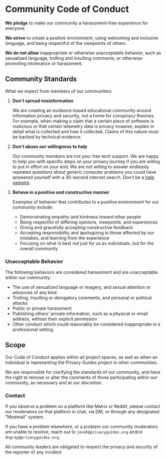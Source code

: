 # Community Code of Conduct

**We pledge** to make our community a harassment-free experience for everyone.

**We strive** to create a positive environment, using welcoming and inclusive language, and being respectful of the viewpoints of others.

**We do not allow** inappropriate or otherwise unacceptable behavior, such as sexualized language, trolling and insulting comments, or otherwise promoting intolerance or harassment.

## Community Standards

What we expect from members of our communities:

1. **Don't spread misinformation**  

      We are creating an evidence-based educational community around information privacy and security, not a home for conspiracy theories. For example, when making a claim that a certain piece of software is malicious or that certain telemetry data is privacy invasive, explain in detail what is collected and how it collected. Claims of this nature must be backed by technical evidence.

1. **Don't abuse our willingness to help**  

      Our community members are not your free tech support. We are happy to help you with specific steps on your privacy journey if you are willing to put in effort on your end. We are not willing to answer endlessly repeated questions about generic computer problems you could have answered yourself with a 30-second internet search. Don't be a [help vampire](https://slash7.com/2006/12/22/vampires/).
  
1. **Behave in a positive and constructive manner**

      Examples of behavior that contributes to a positive environment for our community include:

      - Demonstrating empathy and kindness toward other people
      - Being respectful of differing opinions, viewpoints, and experiences
      - Giving and gracefully accepting constructive feedback
      - Accepting responsibility and apologizing to those affected by our mistakes, and learning from the experience
      - Focusing on what is best not just for us as individuals, but for the overall community

### Unacceptable Behavior

The following behaviors are considered harassment and are unacceptable within our community:

- The use of sexualized language or imagery, and sexual attention or advances of any kind
- Trolling, insulting or derogatory comments, and personal or political attacks
- Public or private harassment
- Publishing others' private information, such as a physical or email address, without their explicit permission
- Other conduct which could reasonably be considered inappropriate in a professional setting

## Scope

Our Code of Conduct applies within all project spaces, as well as when an individual is representing the Privacy Guides project in other communities.

We are responsible for clarifying the standards of our community, and have the right to remove or alter the comments of those participating within our community, as necessary and at our discretion.

### Contact

If you observe a problem on a platform like Matrix or Reddit, please contact our moderators on that platform in chat, via DM, or through any designated "Modmail" system.

If you have a problem elsewhere, or a problem our community moderators are unable to resolve, reach out to `jonah@privacyguides.org` and/or `dngray@privacyguides.org`.

All community leaders are obligated to respect the privacy and security of the reporter of any incident.
